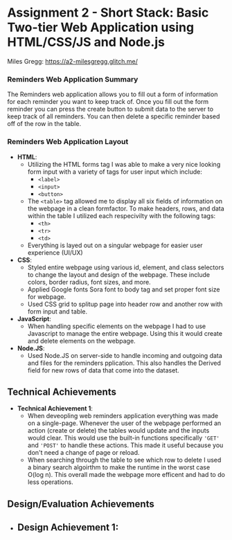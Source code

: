Assignment 2 - Short Stack: Basic Two-tier Web Application using HTML/CSS/JS and Node.js
===

Miles Gregg: https://a2-milesgregg.glitch.me/

### Reminders Web Application Summary

The Reminders web application allows you to fill out a form of information for each reminder you want to keep track of. Once you fill out the form reminder you can press the create button to submit data to the server to keep track of all reminders. You can then delete a specific reminder based off of the row in the table.

### Reminders Web Application Layout

- **HTML**: 
    - Utilizing the HTML forms tag I was able to make a very nice looking form input with a variety of tags for user input which include:
        - `<label>`
        - `<input>`
        - `<button>`
    - The `<table>` tag allowed me to display all six fields of information on the webpage in a clean formfactor. To make headers, rows, and data within the table I utilized each respecivilty with the following tags:
        - `<th>`
        - `<tr>`
        - `<td>`
    - Everything is layed out on a singular webpage for easier user experience (UI/UX)
- **CSS**:
    - Styled entire webpage using various id, element, and class selectors to change the layout and design of the webpage. These include colors, border radius, font sizes, and more. 
    - Applied Google fonts Sora font to body tag and set proper font size for webpage.
    - Used CSS grid to splitup page into header row and another row with form input and table.  
- **JavaScript**:
    - When handling specific elements on the webpage I had to use Javascript to manage the entire webpage. Using this it would create and delete elements on the webpage. 
- **Node.JS**:
    - Used Node.JS on server-side to handle incoming and outgoing data and files for the reminders pplication. This also handles the Derived field for new rows of data that come into the dataset. 

## Technical Achievements
- **Technical Achievement 1**: 
    - When deveopling web reminders application everything was made on a single-page. Whenever the user of the webpage performed an action (create or delete) the tables would update and the inputs would clear. This would use the built-in functions specifically `'GET'` and `'POST'` to handle these actions. This made it useful because you don't need a change of page or reload.
    - When searching through the table to see which row to delete I used a binary search algoirthm to make the runtime in the worst case O(log n). This overall made the webpage more efficent and had to do less operations.

## Design/Evaluation Achievements
- **Design Achievement 1**:
    -  
